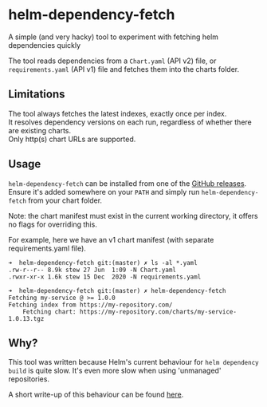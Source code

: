 # helm-dependency-fetch

A simple (and very hacky) tool to experiment with fetching helm dependencies quickly

The tool reads dependencies from a `Chart.yaml` (API v2) file, or `requirements.yaml` (API v1)
 file and fetches them into the charts folder. 

## Limitations

The tool always fetches the latest indexes, exactly once per index.  
It resolves dependency versions on each run, regardless of whether there are existing charts.  
Only http(s) chart URLs are supported.

## Usage

`helm-dependency-fetch` can be installed from one of the [GitHub releases](https://github.com/shteou/helm-dependency-fetch/releases).  
Ensure it's added somewhere on your `PATH` and simply run `helm-dependency-fetch` from your chart folder.

Note: the chart manifest must exist in the current working directory, it offers no flags for overriding this.

For example, here we have an v1 chart manifest (with separate requirements.yaml file).

```
➜  helm-dependency-fetch git:(master) ✗ ls -al *.yaml
.rw-r--r-- 8.9k stew 27 Jun  1:09 -N Chart.yaml
.rwxr-xr-x 1.6k stew 15 Dec  2020 -N requirements.yaml

➜  helm-dependency-fetch git:(master) ✗ helm-dependency-fetch
Fetching my-service @ >= 1.0.0
Fetching index from https://my-repository.com/
	Fetching chart: https://my-repository.com/charts/my-service-1.0.13.tgz
```

## Why?

This tool was written because Helm's current behaviour for `helm dependency build` is quite
slow. It's even more slow when using 'unmanaged' repositories.

A short write-up of this behaviour can be found [here](https://stewartplatt.com/blog/speeding-up-helm-dependency-build/).

